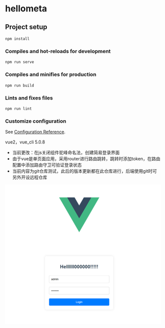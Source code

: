 # hellometa

## Project setup
```
npm install
```

### Compiles and hot-reloads for development
```
npm run serve
```

### Compiles and minifies for production
```
npm run build
```

### Lints and fixes files
```
npm run lint
```

### Customize configuration
See [Configuration Reference](https://cli.vuejs.org/config/).

vue2，vue_cli 5.0.8  
* 当前更改：在js关闭组件驼峰命名法，创建简易登录界面
* 由于vue是单页面应用，采用router进行路由跳转，跳转时添加token，在路由配置中添加路由守卫可验证登录状态
* 当前内容为git仓库测试，此后的版本更新都在此仓库进行，后端使用git时可另外开设远程仓库

![alt text](image.png)